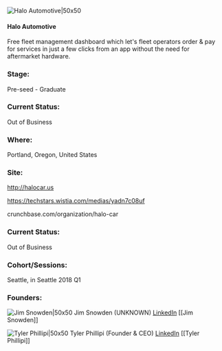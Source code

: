 

![Halo Automotive|50x50](https://apimg.techstars.com/connect/images/image_files/5a2edaa79c66a9453600000c/original/Official_Halo_Logo.jpg)

#### Halo Automotive
Free fleet management dashboard which let's fleet operators order & pay for services in just a few clicks from an app without the need for aftermarket hardware.

### Stage: 
Pre-seed - Graduate 

### Current Status: 
Out of Business

### Where:
Portland, Oregon, United States

### Site:
http://halocar.us

https://techstars.wistia.com/medias/yadn7c08uf

crunchbase.com/organization/halo-car

### Current Status: 
Out of Business

### Cohort/Sessions: 
Seattle, in Seattle 2018 Q1

### Founders: 

![Jim Snowden|50x50](https://apimg.techstars.com/connect/images/image_files/5a2edbe19c66a9453600000e/original/Jim_Snowden_Halo_Automotive.JPG) Jim Snowden (UNKNOWN) [LinkedIn](https://linkedin.com/in/jimsnowden) [[Jim Snowden]]

![Tyler Phillipi|50x50](https://apimg.techstars.com/connect/images/image_files/5a2edbc19c66a9453600000d/original/Tyler_Phillipi_Halo_Automotive.jpg) Tyler Phillipi (Founder & CEO) [LinkedIn](https://linkedin.com/in/phillipi) [[Tyler Phillipi]]


